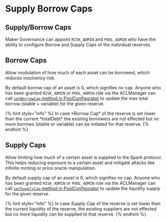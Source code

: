 # Supply Borrow Caps

## Supply/Borrow Caps

Maker Governance can appoint `RISK_ADMIN` and `POOL_ADMIN` who have the ability to configure Borrow and Supply Caps of the individual reserves.

## **Borrow Caps**

Allow modulation of how much of each asset can be borrowed, which reduces insolvency risk.

By default borrow cap of an asset is 0, which signifies no cap. Anyone who has been granted `RISK_ADMIN` or `POOL_ADMIN` role via the ACLManager can call [`setBorrowCap` method in PoolConfigurator](../core-contracts/poolconfigurator.md#write-methods) to update the max total borrow (stable + variable) for the given reserve.

{% hint style="info" %}
In case \*Borrow Cap\* of the reserve is set lower than the current \*totalDebt\* the existing borrowers are not effected but no more borrows (stable or variable) can be initiated for that reserve.
{% endhint %}

## **Supply Caps**

Allow limiting how much of a certain asset is supplied to the Spark protocol. This helps reducing exposure to a certain asset and mitigate attacks like infinite minting or price oracle manipulation.

By default supply cap of an asset is 0, which signifies no cap. Anyone who has been granted `RISK_ADMIN` or `POOL_ADMIN` role via the ACLManager can call [`setSupplyCap` method in PoolConfigurator](../core-contracts/poolconfigurator.md#write-methods) to update the liquidity supply for the given reserve.

{% hint style="info" %}
In case _Supply Cap_ of the reserve is set lower than the current liquidity of the reserve, the existing suppliers are not effected but no more liquidity can be supplied to that reserve.
{% endhint %}
